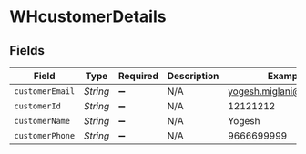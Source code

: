 # WHcustomerDetails


## Fields

| Field                    | Type                     | Required                 | Description              | Example                  |
| ------------------------ | ------------------------ | ------------------------ | ------------------------ | ------------------------ |
| `customerEmail`          | *String*                 | :heavy_minus_sign:       | N/A                      | yogesh.miglani@gmail.com |
| `customerId`             | *String*                 | :heavy_minus_sign:       | N/A                      | 12121212                 |
| `customerName`           | *String*                 | :heavy_minus_sign:       | N/A                      | Yogesh                   |
| `customerPhone`          | *String*                 | :heavy_minus_sign:       | N/A                      | 9666699999               |